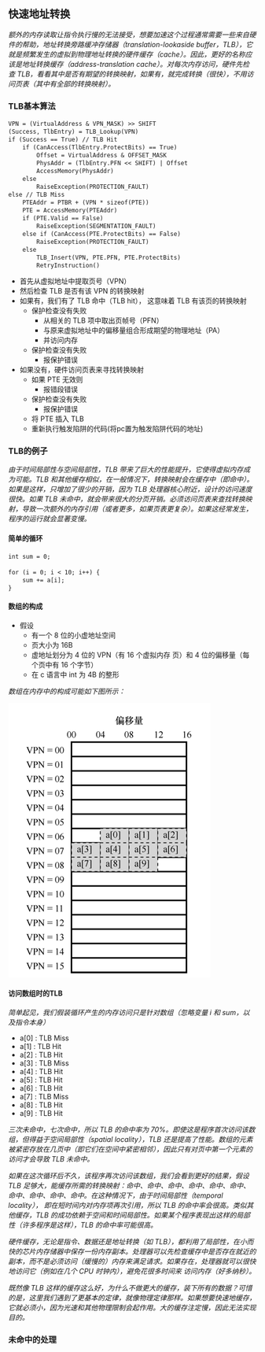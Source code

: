 ## 快速地址转换

*额外的内存读取让指令执行慢的无法接受，想要加速这个过程通常需要一些来自硬件的帮助，地址转换旁路缓冲存储器（translation-lookaside buffer，TLB），它就是频繁发生的虚拟到物理地址转换的硬件缓存（cache）。因此，更好的名称应该是地址转换缓存（address-translation cache）。对每次内存访问，硬件先检查 TLB，看看其中是否有期望的转换映射，如果有，就完成转换（很快），不用访问页表（其中有全部的转换映射）。*


### TLB基本算法

```cgo
VPN = (VirtualAddress & VPN_MASK) >> SHIFT 
(Success, TlbEntry) = TLB_Lookup(VPN) 
if (Success == True) // TLB Hit 
    if (CanAccess(TlbEntry.ProtectBits) == True) 
        Offset = VirtualAddress & OFFSET_MASK 
        PhysAddr = (TlbEntry.PFN << SHIFT) | Offset 
        AccessMemory(PhysAddr) 
    else 
        RaiseException(PROTECTION_FAULT) 
else // TLB Miss 
    PTEAddr = PTBR + (VPN * sizeof(PTE)) 
    PTE = AccessMemory(PTEAddr)
    if (PTE.Valid == False) 
        RaiseException(SEGMENTATION_FAULT) 
    else if (CanAccess(PTE.ProtectBits) == False) 
        RaiseException(PROTECTION_FAULT) 
    else 
        TLB_Insert(VPN, PTE.PFN, PTE.ProtectBits) 
        RetryInstruction()
```

- 首先从虚拟地址中提取页号（VPN）
- 然后检查 TLB 是否有该 VPN 的转换映射
- 如果有，我们有了 TLB 命中（TLB hit）， 这意味着 TLB 有该页的转换映射
  - 保护检查没有失败
    - 从相关的 TLB 项中取出页帧号（PFN）
    - 与原来虚拟地址中的偏移量组合形成期望的物理地址（PA）
    - 并访问内存
  - 保护检查没有失败
    - 报保护错误
- 如果没有，硬件访问页表来寻找转换映射
  - 如果 PTE 无效则
    - 报错段错误
  - 保护检查没有失败
    - 报保护错误
  - 将 PTE 插入 TLB
  - 重新执行触发陷阱的代码(将pc置为触发陷阱代码的地址)


### TLB的例子

*由于时间局部性与空间局部性，TLB 带来了巨大的性能提升，它使得虚拟内存成为可能。TLB 和其他缓存相似，在一般情况下，转换映射会在缓存中（即命中）。如果是这样，只增加了很少的开销，因为 TLB 处理器核心附近，设计的访问速度很快。如果 TLB 未命中，就会带来很大的分页开销。必须访问页表来查找转换映射，导致一次额外的内存引用（或者更多，如果页表更复杂）。如果这经常发生，程序的运行就会显著变慢。*

#### 简单的循环

```cgo
int sum = 0;

for (i = 0; i < 10; i++) {
    sum += a[i];
}
```

#### 数组的构成

- 假设
  - 有一个 8 位的小虚地址空间
  - 页大小为 16B
  - 虚地址划分为 4 位的 VPN（有 16 个虚拟内存 页）和 4 位的偏移量（每个页中有 16 个字节）
  - 在 c 语言中 int 为 4B 的整形

*数组在内存中的构成可能如下图所示：*

![dev-ostep-5-5.png](../../imgs/dev-ostep-5-5.png)

#### 访问数组时的TLB

*简单起见，我们假装循环产生的内存访问只是针对数组（忽略变量 i 和 sum，以及指令本身）*

- a[0] : TLB Miss
- a[1] : TLB Hit
- a[2] : TLB Hit
- a[3] : TLB Miss
- a[4] : TLB Hit
- a[5] : TLB Hit
- a[6] : TLB Hit
- a[7] : TLB Miss
- a[8] : TLB Hit
- a[9] : TLB Hit

*三次未命中，七次命中，所以 TLB 的命中率为 70%。即使这是程序首次访问该数组，但得益于空间局部性（spatial locality），TLB 还是提高了性能。数组的元素被紧密存放在几页中（即它们在空间中紧密相邻），因此只有对页中第一个元素的访问才会导致 TLB 未命中。*

*如果在这次循环后不久，该程序再次访问该数组，我们会看到更好的结果，假设 TLB 足够大，能缓存所需的转换映射：命中、命中、命中、命中、命中、命中、命中、命中、命中、命中。在这种情况下，由于时间局部性（temporal locality）， 即在短时间内对内存项再次引用，所以 TLB 的命中率会很高。类似其他缓存，TLB 的成功依赖于空间和时间局部性。如果某个程序表现出这样的局部性（许多程序是这样），TLB 的命中率可能很高。*

*硬件缓存，无论是指令、数据还是地址转换（如 TLB），都利用了局部性，在小而快的芯片内存储器中保存一份内存副本。处理器可以先检查缓存中是否存在就近的副本，而不是必须访问（缓慢的）内存来满足请求。如果存在，处理器就可以很快地访问它（例如在几个 CPU 时钟内），避免花很多时间来 访问内存（好多纳秒）。*

*既然像 TLB 这样的缓存这么好，为什么不做更大的缓存，装下所有的数据？可惜的是，这里我们遇到了更基本的定律，就像物理定律那样。如果想要快速地缓存，它就必须小，因为光速和其他物理限制会起作用。大的缓存注定慢，因此无法实现目的。*

### 未命中的处理

